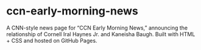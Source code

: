# ccn-early-morning-news
A CNN-style  news page for “CCN Early Morning News,” announcing the relationship of Cornell Iral Haynes Jr. and Kaneisha Baugh. Built with HTML + CSS and hosted on GitHub Pages.
